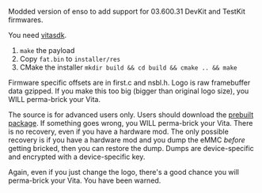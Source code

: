 Modded version of enso to add support for 03.600.31 DevKit and TestKit firmwares.

You need [vitasdk](https://vitasdk.org/).

1. `make` the payload
2. Copy `fat.bin` to `installer/res`
3. CMake the installer `mkdir build && cd build && cmake .. && make`

Firmware specific offsets are in first.c and nsbl.h. Logo is raw framebuffer data gzipped. If you make this too big (bigger than original logo size), you WILL perma-brick your Vita.

The source is for advanced users only. Users should download the [prebuilt package](https://enso.henkaku.xyz/). If something goes wrong, you WILL perma-brick your Vita. There is no recovery, even if you have a hardware mod. The only possible recovery is if you have a hardware mod and you dump the eMMC _before_ getting bricked, then you can restore the dump. Dumps are device-specific and encrypted with a device-specific key.

Again, even if you just change the logo, there's a good chance you will perma-brick your Vita. You have been warned.
